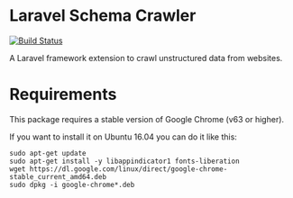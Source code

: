 # Laravel Schema Crawler
[![Build Status](https://img.shields.io/travis/helloiamlukas/schema-crawler/master.svg?style=flat-square)](https://travis-ci.org/helloiamlukas/chrome-php)

A Laravel framework extension to crawl unstructured data from websites.

# Requirements
This package requires a stable version of Google Chrome (v63 or higher).

If you want to install it on Ubuntu 16.04 you can do it like this:
```
sudo apt-get update
sudo apt-get install -y libappindicator1 fonts-liberation
wget https://dl.google.com/linux/direct/google-chrome-stable_current_amd64.deb
sudo dpkg -i google-chrome*.deb
```